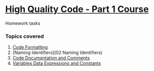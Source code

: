 # [High Quality Code - Part 1 Course](https://github.com/TelerikAcademy/High-Quality-Code-Part-1)
Homework tasks

### Topics covered

1. [Code Formatting](01-Code-Formatting)
1. [Naming Identifiers](02 Naming Identifiers)
1. [Code Documentation and Comments](03-Code-Documentation-And-Comments)
1. [Variables Data Expressions and Constants](04-Variables-Data-Expressions-and-Constants)